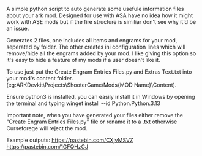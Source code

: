 A simple python script to auto generate some usefule information files about your ark mod. Designed for use with ASA have no idea how it might work with ASE mods but if the fire structure is similiar don't see why it'd be an issue.

Generates 2 files, one includes all items and engrams for your mod, seperated by folder. The other creates ini configuration lines which will remove/hide all the engrams added by your mod. I like giving this option so it's easy to hide a feature of my mods if a user doesn't like it.

To use just put the Create Engram Entries Files.py and Extras Text.txt into your mod's content folder. (eg:ARKDevkit\Projects\ShooterGame\Mods\{MOD Name}\Content).

Ensure python3 is installed, you can easily install it in Windows by opening the terminal and typing winget install --id Python.Python.3.13

Important note, when you have generated your files either remove the "Create Engram Entries Files.py" file or rename it to a .txt otherwise Curseforege will reject the mod.


Example outputs:
https://pastebin.com/CXjvMSVZ
https://pastebin.com/1GFQHzCJ